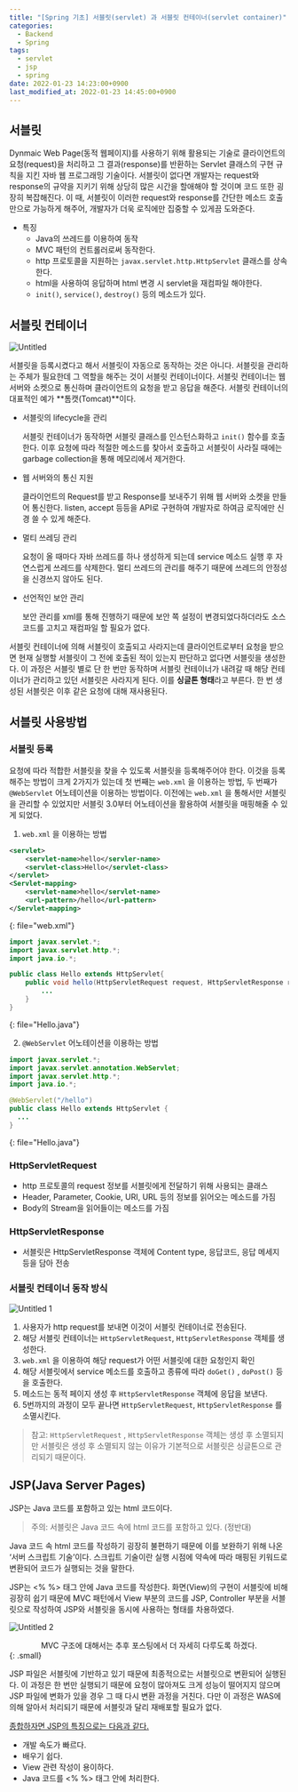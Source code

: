 ```yaml
---
title: "[Spring 기초] 서블릿(servlet) 과 서블릿 컨테이너(servlet container)"
categories:
  - Backend
  - Spring
tags:
  - servlet
  - jsp
  - spring
date: 2022-01-23 14:23:00+0900
last_modified_at: 2022-01-23 14:45:00+0900
---
```


## 서블릿

Dynmaic Web Page(동적 웹페이지)를 사용하기 위해 활용되는 기술로 클라이언트의 요청(request)을 처리하고 그 결과(response)를 반환하는 Servlet 클래스의 구현 규칙을 지킨 자바 웹 프로그래밍 기술이다. 서블릿이 없다면 개발자는 request와 response의 규약을 지키기 위해 상당히 많은 시간을 할애해야 할 것이며 코드 또한 굉장히 복잡해진다. 이 때, 서블릿이 이러한 request와 response를 간단한 메소드 호출만으로 가능하게 해주어, 개발자가 더욱 로직에만 집중할 수 있게끔 도와준다. 

- 특징
    - Java의 쓰레드를 이용하여 동작
    - MVC 패턴의 컨트롤러로써 동작한다.
    - http 프로토콜을 지원하는 `javax.servlet.http.HttpServlet` 클래스를 상속한다.
    - html을 사용하여 응답하며 html 변경 시 servlet을 재컴파일 해야한다.
    - `init()`, `service()`, `destroy()` 등의 메소드가 있다.

## 서블릿 컨테이너

![Untitled](https://user-images.githubusercontent.com/80937237/150666133-2400e716-046c-4767-ad5e-8f12864a09e8.png)

서블릿을 등록시켰다고 해서 서블릿이 자동으로 동작하는 것은 아니다. 서블릿을 관리하는 주체가 필요한데 그 역할을 해주는 것이 서블릿 컨테이너이다. 서블릿 컨테이너는 웹 서버와 소켓으로 통신하며 클라이언트의 요청을 받고 응답을 해준다. 서블릿 컨테이너의 대표적인 예가 **톰캣(Tomcat)**이다.

- 서블릿의 lifecycle을 관리
    
    서블릿 컨테이너가 동작하면 서블릿 클래스를 인스턴스화하고 `init()` 함수를 호출한다. 이후 요청에 따라 적절한 메소드를 찾아서 호출하고 서블릿이 사라질 때에는 garbage collection을 통해 메모리에서 제거한다.
    
- 웹 서버와의 통신 지원
    
    클라이언트의 Request를 받고 Response를 보내주기 위해 웹 서버와 소켓을 만들어 통신한다. listen, accept 등등을 API로 구현하여 개발자로 하여금 로직에만 신경 쓸 수 있게 해준다.
    
- 멀티 쓰레딩 관리
    
    요청이 올 때마다 자바 쓰레드를 하나 생성하게 되는데 service 메소드 실행 후 자연스럽게 쓰레드를 삭제한다. 멀티 쓰레드의 관리를 해주기 때문에 쓰레드의 안정성을 신경쓰지 않아도 된다.
    
- 선언적인 보안 관리
    
    보안 관리를 xml를 통해 진행하기 때문에 보안 쪽 설정이 변경되었다하더라도 소스코드를 고치고 재컴파일 할 필요가 없다.
    

서블릿 컨테이너에 의해 서블릿이 호출되고 사라지는데 클라이언트로부터 요청을 받으면 현재 실행할 서블릿이 그 전에 호출된 적이 있는지 판단하고 없다면 서블릿을 생성한다. 이 과정은 서블릿 별로 단 한 번만 동작하며 서블릿 컨테이너가 내려갈 때 해당 컨테이너가 관리하고 있던 서블릿은 사라지게 된다. 이를 **싱글톤 형태**라고 부른다. 한 번 생성된 서블릿은 이후 같은 요청에 대해 재사용된다.

## 서블릿 사용방법

### 서블릿 등록

요청에 따라 적합한 서블릿을 찾을 수 있도록 서블릿을 등록해주어야 한다. 이것을 등록해주는 방법이 크게 2가지가 있는데 첫 번째는 `web.xml` 을 이용하는 방법, 두 번째가 `@WebServlet` 어노테이션을 이용하는 방법이다. 이전에는 `web.xml` 을 통해서만 서블릿을 관리할 수 있었지만 서블릿 3.0부터 어노테이션을 활용하여 서블릿을 매핑해줄 수 있게 되었다.

1. `web.xml` 을 이용하는 방법

```xml
<servlet>
	<servlet-name>hello</servler-name>
    <servlet-class>Hello</servlet-class>
</servlet>
<Servlet-mapping>
	<servlet-name>hello</servlet-name>
    <url-pattern>/hello</url-pattern>
</Servlet-mapping>
```
{: file="web.xml"}

```java
import javax.servlet.*;
import javax.servlet.http.*;
import java.io.*;

public class Hello extends HttpServlet{
	public void hello(HttpServletRequest request, HttpServletResponse response) throws IOException, ServletException {
		...
	}
}
```
{: file="Hello.java"}

2. `@WebServlet` 어노테이션을 이용하는 방법

```java
import javax.servlet.*;
import javax.servlet.annotation.WebServlet;
import javax.servlet.http.*;
import java.io.*;

@WebServlet("/hello")
public class Hello extends HttpServlet {
  ...
}
```
{: file="Hello.java"}

### HttpServletRequest

- http 프로토콜의 request 정보를 서블릿에게 전달하기 위해 사용되는 클래스
- Header, Parameter, Cookie, URI, URL 등의 정보를 읽어오는 메소드를 가짐
- Body의 Stream을 읽어들이는 메소드를 가짐

### HttpServletResponse

- 서블릿은 HttpServletResponse 객체에 Content type, 응답코드, 응답 메세지 등을 담아 전송

### 서블릿 컨테이너 동작 방식

![Untitled 1](https://user-images.githubusercontent.com/80937237/150666128-10856c5c-c1d5-4c6e-ac10-02a23e8a0662.png)

1. 사용자가 http request를 보내면 이것이 서블릿 컨테이너로 전송된다. 
2. 해당 서블릿 컨테이너는 `HttpServletRequest`, `HttpServletResponse` 객체를 생성한다.
3. `web.xml` 을 이용하여 해당 request가 어떤 서블릿에 대한 요청인지 확인
4. 해당 서블릿에서 service 메소드를 호출하고 종류에 따라 `doGet()` , `doPost()` 등을 호출한다.
5. 메소드는 동적 페이지 생성 후 `HttpServletResponse` 객체에 응답을 보낸다.
6. 5번까지의 과정이 모두 끝나면 `HttpServletRequest`, `HttpServletResponse` 를 소멸시킨다.

> 참고: `HttpServletRequest` , `HttpServletResponse` 객체는 생성 후 소멸되지만 서블릿은 생성 후 소멸되지 않는 이유가 기본적으로 서블릿은 싱글톤으로 관리되기 때문이다.
> 

## JSP(Java Server Pages)

JSP는 Java 코드를 포함하고 있는 html 코드이다. 

> 주의: 서블릿은 Java 코드 속에 html 코드를 포함하고 있다. (정반대)
> 

Java 코드 속 html 코드를 작성하기 굉장히 불편하기 때문에 이를 보완하기 위해 나온 ‘서버 스크립트 기술’이다. 스크립트 기술이란 실행 시점에 약속에 따라 매핑된 키워드로 변환되어 코드가 실행되는 것을 말한다.  

JSP는 <% %> 태그 안에 Java 코드를 작성한다. 화면(View)의 구현이 서블릿에 비해 굉장히 쉽기 때문에 MVC 패턴에서 View 부분의 코드를 JSP, Controller 부분을 서블릿으로 작성하여 JSP와 서블릿을 동시에 사용하는 형태를 차용하였다.

![Untitled 2](https://user-images.githubusercontent.com/80937237/150666350-2d78d44c-35c0-46aa-b6a5-5e16375400cb.png)


<div align="center">MVC 구조에 대해서는 추후 포스팅에서 더 자세히 다루도록 하겠다.</div>
{: .small}
<br />

JSP 파일은 서블릿에 기반하고 있기 때문에 최종적으로는 서블릿으로 변환되어 실행된다. 이 과정은 한 번만 실행되기 때문에 요청이 많아져도 크게 성능이 떨어지지 않으며 JSP 파일에 변화가 있을 경우 그 때 다시 변환 과정을 거친다. 다만 이 과정은 WAS에 의해 알아서 처리되기 때문에 서블릿과 달리 재배포할 필요가 없다.

<u>종합하자면 JSP의 특징으로는 다음과 같다.</u>

- 개발 속도가 빠르다.
- 배우기 쉽다.
- View 관련 작성이 용이하다.
- Java 코드를 <% %> 태그 안에 처리한다.
